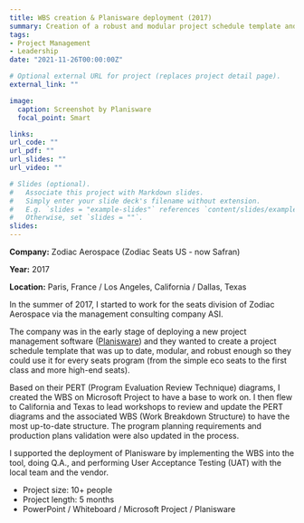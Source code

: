 ```yaml
---
title: WBS creation & Planisware deployment (2017)
summary: Creation of a robust and modular project schedule template and support of the Planisware deployment
tags:
- Project Management
- Leadership
date: "2021-11-26T00:00:00Z"

# Optional external URL for project (replaces project detail page).
external_link: ""

image:
  caption: Screenshot by Planisware
  focal_point: Smart

links:
url_code: ""
url_pdf: ""
url_slides: ""
url_video: ""

# Slides (optional).
#   Associate this project with Markdown slides.
#   Simply enter your slide deck's filename without extension.
#   E.g. `slides = "example-slides"` references `content/slides/example-slides.md`.
#   Otherwise, set `slides = ""`.
slides: 
---
```


**Company:** Zodiac Aerospace (Zodiac Seats US - now Safran)

**Year:** 2017

**Location:** Paris, France / Los Angeles, California / Dallas, Texas

In the summer of 2017, I started to work for the seats division of Zodiac Aerospace via the management consulting company ASI.

The company was in the early stage of deploying a new project management software ([Planisware](https://www.planisware.com/enterprise/planisware-enterprise)) and they wanted to create a project schedule template that was up to date, modular, and robust enough so they could use it for every seats program (from the simple eco seats to the first class and more high-end seats).

Based on their PERT (Program Evaluation Review Technique) diagrams, I created the WBS on Microsoft Project to have a base to work on. I then flew to California and Texas to lead workshops to review and update the PERT diagrams and the associated WBS (Work Breakdown Structure) to have the most up-to-date structure. The program planning requirements and production plans validation were also updated in the process.

I supported the deployment of Planisware by implementing the WBS into the tool, doing Q.A., and performing User Acceptance Testing (UAT) with the local team and the vendor.

- Project size: 10+ people
- Project length: 5 months
- PowerPoint / Whiteboard / Microsoft Project / Planisware